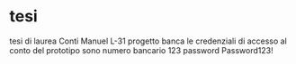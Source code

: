 # tesi
tesi di laurea Conti Manuel L-31 progetto banca
le credenziali di accesso al conto del prototipo sono
numero bancario 123
password Password123!
